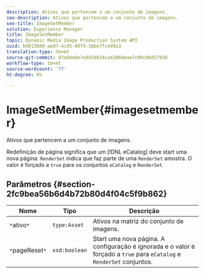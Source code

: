 ```yaml
---
description: Ativos que pertencem a um conjunto de imagens.
seo-description: Ativos que pertencem a um conjunto de imagens.
seo-title: ImageSetMember
solution: Experience Manager
title: ImageSetMember
topic: Dynamic Media Image Production System API
uuid: bd013609-aed7-4c85-80f9-16be7fce99a3
translation-type: tm+mt
source-git-commit: 97a84e8e7edd3d834ca42069eae7c09c00d57938
workflow-type: tm+mt
source-wordcount: '77'
ht-degree: 0%

---
```



# ImageSetMember{#imagesetmember}

Ativos que pertencem a um conjunto de imagens.

Redefinição de página significa que um [!DNL eCatalog] deve start uma nova página. `RenderSet` indica que faz parte de uma  `RenderSet` amostra. O valor é forçado a `true` para os conjuntos `eCatalog` e `RenderSet`.

## Parâmetros {#section-2fc9bea56b6d4b72b80d4f04c5f9b862}

| Nome | Tipo | Descrição |
|---|---|---|
| `*`ativo`*` | `type:Asset` | Ativos na matriz do conjunto de imagens. |
| `*`pageReset`*` | `xsd:boolean` | Start uma nova página. A configuração é ignorada e o valor é forçado a `true` para `eCatalog` e `RenderSet` conjuntos. |

